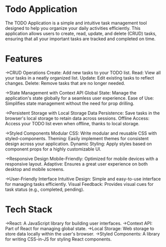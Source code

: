 # Todo Application

The TODO Application is a simple and intuitive task management tool designed to help you organize your daily activities efficiently. This application allows users to create, read, update, and delete (CRUD) tasks, ensuring that all your important tasks are tracked and completed on time.

# Features



->CRUD Operations
Create: Add new tasks to your TODO list.
Read: View all your tasks in a neatly organized list.
Update: Edit existing tasks to reflect changes.
Delete: Remove tasks that are no longer needed.

->State Management with Context API
Global State: Manage the application's state globally for a seamless user experience.
Ease of Use: Simplifies state management without the need for prop drilling.

->Persistent Storage with Local Storage
Data Persistence: Save tasks in the browser's local storage to retain data across sessions.
Offline Access: Access your TODO list even when offline, thanks to local storage.

->Styled Components
Modular CSS: Write modular and reusable CSS with styled-components.
Theming: Easily implement themes for consistent design across your application.
Dynamic Styling: Apply styles based on component props for a highly customizable UI.

->Responsive Design
Mobile-Friendly: Optimized for mobile devices with a responsive layout.
Adaptive: Ensures a great user experience on both desktop and mobile screens.

->User-Friendly Interface
Intuitive Design: Simple and easy-to-use interface for managing tasks efficiently.
Visual Feedback: Provides visual cues for task status (e.g., completed, pending).

# Tech Stack

->React: A JavaScript library for building user interfaces.
->Context API: Part of React for managing global state.
->Local Storage: Web storage to store data locally within the user's browser.
->Styled Components: A library for writing CSS-in-JS for styling React components.


